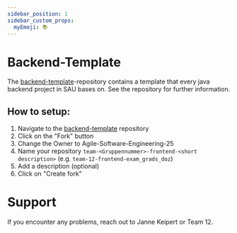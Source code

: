 ```yaml
---
sidebar_position: 1
sidebar_custom_props:
  myEmoji: 📚
---
```


# Backend-Template

The [backend-template](https://github.com/Agile-Software-Engineering-25/backend-template-java)-repository contains a template that every java backend project in SAU bases on. See the repository for further information.

## How to setup:
1. Navigate to the [backend-template](https://github.com/Agile-Software-Engineering-25/backend-template-java) repository
2. Click on the "Fork" button 
3. Change the Owner to Agile-Software-Engineering-25
4. Name your repository `team-<Gruppennummer>-frontend-<short description>` (e.g. `team-12-frontend-exam_grads_doz`)
5. Add a description (optional)
7. Click on "Create fork"

# Support

If you encounter any problems, reach out to Janne Keipert or Team 12.
